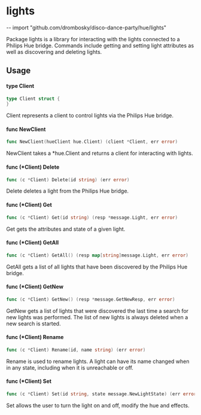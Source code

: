 # lights
--
    import "github.com/drombosky/disco-dance-party/hue/lights"

Package lights is a library for interacting with the lights connected to a
Philips Hue bridge. Commands include getting and setting light attributes as
well as discovering and deleting lights.

## Usage

#### type Client

```go
type Client struct {
}
```

Client represents a client to control lights via the Philips Hue bridge.

#### func  NewClient

```go
func NewClient(hueClient hue.Client) (client *Client, err error)
```
NewClient takes a *hue.Client and returns a client for interacting with lights.

#### func (*Client) Delete

```go
func (c *Client) Delete(id string) (err error)
```
Delete deletes a light from the Philips Hue bridge.

#### func (*Client) Get

```go
func (c *Client) Get(id string) (resp *message.Light, err error)
```
Get gets the attributes and state of a given light.

#### func (*Client) GetAll

```go
func (c *Client) GetAll() (resp map[string]message.Light, err error)
```
GetAll gets a list of all lights that have been discovered by the Philips Hue
bridge.

#### func (*Client) GetNew

```go
func (c *Client) GetNew() (resp *message.GetNewResp, err error)
```
GetNew gets a list of lights that were discovered the last time a search for new
lights was performed. The list of new lights is always deleted when a new search
is started.

#### func (*Client) Rename

```go
func (c *Client) Rename(id, name string) (err error)
```
Rename is used to rename lights. A light can have its name changed when in any
state, including when it is unreachable or off.

#### func (*Client) Set

```go
func (c *Client) Set(id string, state message.NewLightState) (err error)
```
Set allows the user to turn the light on and off, modify the hue and effects.
